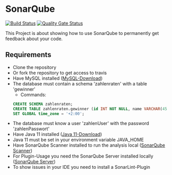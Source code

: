 # SonarQube
[![Build Status](https://travis-ci.org/Nifori/SonarQube.svg?branch=master)](https://travis-ci.org/Nifori/SonarQube)
[![Quality Gate Status](https://sonarcloud.io/api/project_badges/measure?project=SonarQube-Test&metric=alert_status)](https://sonarcloud.io/dashboard?id=SonarQube-Test)

This Project is about showing how to use SonarQube to permanently get feedback about your code.

## Requirements
- Clone the repository
- Or fork the repository to get access to travis 
- Have MySQL installed ([MySQL-Download](https://dev.mysql.com/downloads/))
- The database must contain a schema 'zahlenraten' with a table 'gewinner'
    - Commands: 
    ```SQL
    CREATE SCHEMA zahlenraten;
    CREATE TABLE zahlenraten.gewinner (id INT NOT NULL, name VARCHAR(45) NULL, passwort VARCHAR(45) NULL, punkte INT NULL);
    SET GLOBAL time_zone = '+2:00';
    ```
- The database must know a user 'zahlenUser' with the password 'zahlenPasswort'
- Have Java 11 installed ([Java 11-Download](https://www.oracle.com/technetwork/java/javase/downloads/jdk11-downloads-5066655.html))
- Java 11 must be set in your environment variable JAVA_HOME
- Have SonarQube Scanner installed to run the analysis local ([SonarQube Scanner](https://docs.sonarqube.org/display/SCAN/Analyzing+with+SonarQube+Scanner))
- For Plugin-Usage you need the SonarQube Server installed locally ([SonarQube Server](https://www.sonarqube.org/downloads/))
- To show issues in your IDE you need to install a SonarLint-Plugin
